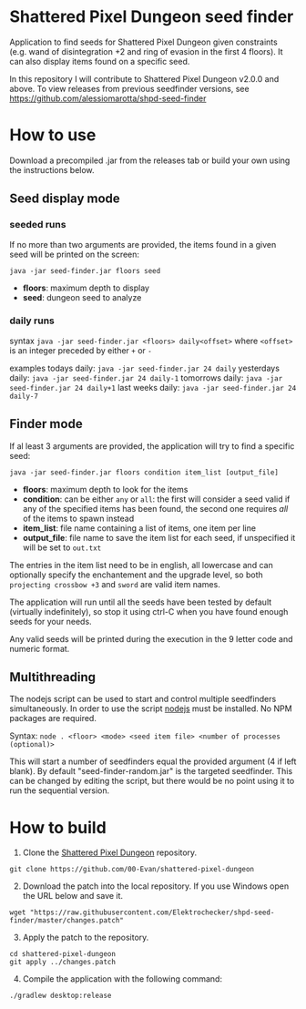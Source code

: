 # Shattered Pixel Dungeon seed finder

Application to find seeds for Shattered Pixel Dungeon given constraints (e.g. wand of disintegration +2 and ring of evasion in the first 4 floors).
It can also display items found on a specific seed.

In this repository I will contribute to Shattered Pixel Dungeon v2.0.0 and above. To view releases from previous seedfinder versions, see https://github.com/alessiomarotta/shpd-seed-finder

# How to use

Download a precompiled .jar from the releases tab or build your own using the instructions below.

## Seed display mode
### seeded runs

If no more than two arguments are provided, the items found in a given seed will be printed on the screen:

```
java -jar seed-finder.jar floors seed
```

- **floors**: maximum depth to display
- **seed**: dungeon seed to analyze

### daily runs

syntax `java -jar seed-finder.jar <floors> daily<offset>` where `<offset>` is an integer preceded by either `+` or `-`

examples
todays daily:       `java -jar seed-finder.jar 24 daily`
yesterdays daily:   `java -jar seed-finder.jar 24 daily-1`
tomorrows daily:    `java -jar seed-finder.jar 24 daily+1`
last weeks daily:   `java -jar seed-finder.jar 24 daily-7`

## Finder mode

If al least 3 arguments are provided, the application will try to find a specific seed:

```
java -jar seed-finder.jar floors condition item_list [output_file]
```

- **floors**: maximum depth to look for the items
- **condition**: can be either `any` or `all`: the first will consider a seed valid if any of the specified items has been found, the second one requires _all_ of the items to spawn instead
- **item_list**: file name containing a list of items, one item per line
- **output_file**: file name to save the item list for each seed, if unspecified it will be set to `out.txt`

The entries in the item list need to be in english, all lowercase and can optionally specify the enchantement and the upgrade level, so both `projecting crossbow +3` and `sword` are valid item names.

The application will run until all the seeds have been tested by default (virtually indefinitely), so stop it using ctrl-C when you have found enough seeds for your needs.

Any valid seeds will be printed during the execution in the 9 letter code and numeric format.

## Multithreading

The nodejs script can be used to start and control multiple seedfinders simultaneously. In order to use the script [nodejs](https://nodejs.org/en) must be installed. No NPM packages are required.

Syntax: ` node . <floor> <mode> <seed item file> <number of processes (optional)> `

This will start a number of seedfinders equal the provided argument (4 if left blank).
By default "seed-finder-random.jar" is the targeted seedfinder. This can be changed by editing the script, but there would be no point using it to run the sequential version.

# How to build

1. Clone the [Shattered Pixel Dungeon](https://github.com/00-Evan/shattered-pixel-dungeon) repository.

```
git clone https://github.com/00-Evan/shattered-pixel-dungeon
```

2. Download the patch into the local repository. If you use Windows open the URL below and save it.

```
wget "https://raw.githubusercontent.com/Elektrochecker/shpd-seed-finder/master/changes.patch"
```

3. Apply the patch to the repository.

```
cd shattered-pixel-dungeon
git apply ../changes.patch
```

4. Compile the application with the following command:

```
./gradlew desktop:release
```
